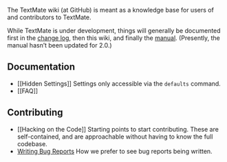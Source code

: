 The TextMate wiki (at GitHub) is meant as a knowledge base for users of and contributors to TextMate.

While TextMate is under development, things will generally be documented first in the [change log][], then this wiki, and finally the [manual][]. (Presently, the manual hasn’t been updated for 2.0.)

[change log]: https://github.com/textmate/textmate/blob/master/Applications/TextMate/about/Changes.md
[manual]: http://manual.macromates.com/en/

## Documentation
*   [[Hidden Settings]]
	Settings only accessible via the `defaults` command.
*   [[FAQ]]

## Contributing
*   [[Hacking on the Code]]
	Starting points to start contributing. These are self-contained, and are approachable without having to know the full codebase.
*   [Writing Bug Reports](/textmate/textmate/wiki/writing_bug_reports)
	How we prefer to see bug reports being written.
